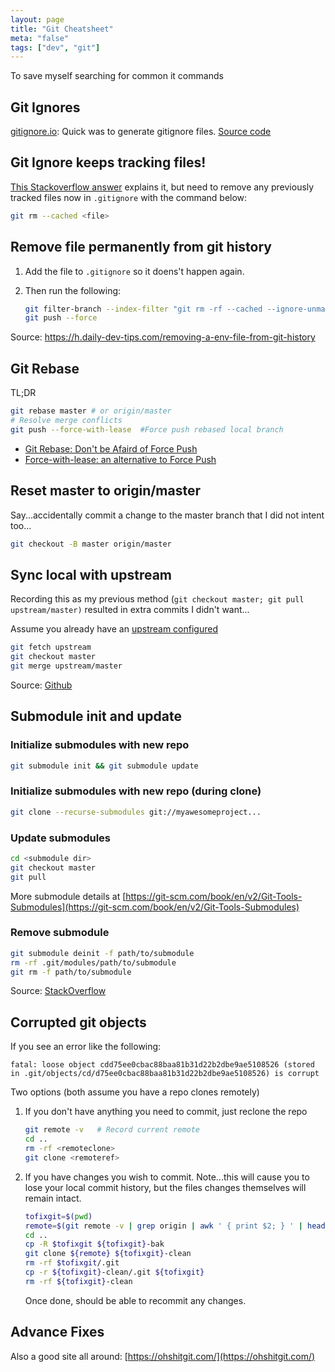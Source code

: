 ```yaml
---
layout: page
title: "Git Cheatsheet"
meta: "false"
tags: ["dev", "git"]
---
```


To save myself searching for common it commands

## Git Ignores

[gitignore.io](https://www.toptal.com/developers/gitignore): Quick was to generate gitignore files.  [Source code](https://github.com/toptal/gitignore.io)

## Git Ignore keeps tracking files!

[This Stackoverflow answer](https://stackoverflow.com/a/1274447) explains it, but need to remove any previously tracked files now in `.gitignore` with the command below:
  
```sh
git rm --cached <file>
```

## Remove file permanently from git history

1. Add the file to `.gitignore` so it doens't happen again.
2. Then run the following:

    ```sh
    git filter-branch --index-filter "git rm -rf --cached --ignore-unmatch <filetoremove>" HEAD
    git push --force
    ```

Source: <https://h.daily-dev-tips.com/removing-a-env-file-from-git-history>

## Git Rebase

TL;DR

```sh
git rebase master # or origin/master
# Resolve merge conflicts
git push --force-with-lease  #Force push rebased local branch
```

- [Git Rebase: Don't be Afaird of Force Push](https://blog.verslu.is/git/git-rebase/)
- [Force-with-lease: an alternative to Force Push](http://weiqingtoh.github.io/force-with-lease/)

## Reset master to origin/master

Say...accidentally commit a change to the master branch that I did not intent too...

```sh
git checkout -B master origin/master
```

## Sync local with upstream

Recording this as my previous method (`git checkout master; git pull upstream/master)` resulted in extra commits I didn't want...

Assume you already have an [upstream configured](https://docs.github.com/en/free-pro-team@latest/github/collaborating-with-issues-and-pull-requests/configuring-a-remote-for-a-fork)

```sh
git fetch upstream
git checkout master
git merge upstream/master
```

Source: [Github](https://docs.github.com/en/free-pro-team@latest/github/collaborating-with-issues-and-pull-requests/syncing-a-fork)

## Submodule init and update

### Initialize submodules with new repo

  ```sh
  git submodule init && git submodule update
  ```

### Initialize submodules with new repo (during clone)

  ```sh
  git clone --recurse-submodules git://myawesomeproject...
  ```

### Update submodules

  ```sh
  cd <submodule dir>
  git checkout master
  git pull
  ```

More submodule details at [https://git-scm.com/book/en/v2/Git-Tools-Submodules](https://git-scm.com/book/en/v2/Git-Tools-Submodules)

### Remove submodule

```sh
git submodule deinit -f path/to/submodule
rm -rf .git/modules/path/to/submodule
git rm -f path/to/submodule
```

Source: [StackOverflow](https://stackoverflow.com/questions/1260748/how-do-i-remove-a-submodule/21211232#21211232)

## Corrupted git objects

If you see an error like the following:

```text
fatal: loose object cdd75ee0cbac88baa81b31d22b2dbe9ae5108526 (stored in .git/objects/cd/d75ee0cbac88baa81b31d22b2dbe9ae5108526) is corrupt
```

Two options (both assume you have a repo clones remotely)

1. If you don't have anything you need to commit, just reclone the repo

   ```sh
   git remote -v   # Record current remote
   cd ..
   rm -rf <remoteclone>
   git clone <remoteref>
   ```

2. If you have changes you wish to commit.  Note...this will cause you to lose your local commit history, but the files changes themselves will remain intact.

   ```sh
   tofixgit=$(pwd)
   remote=$(git remote -v | grep origin | awk ' { print $2; } ' | head -1) # Get current remote
   cd ..
   cp -R $tofixgit ${tofixgit}-bak
   git clone ${remote} ${tofixgit}-clean
   rm -rf $tofixgit/.git
   cp -r ${tofixgit}-clean/.git ${tofixgit}
   rm -rf ${tofixgit}-clean
   ```

   Once done, should be able to recommit any changes.

## Advance Fixes

Also a good site all around:  [https://ohshitgit.com/](https://ohshitgit.com/)
